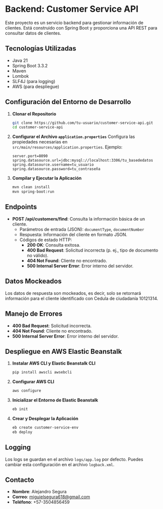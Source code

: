 # Backend: Customer Service API

Este proyecto es un servicio backend para gestionar información de clientes. Está construido con Spring Boot y proporciona una API REST para consultar datos de clientes.

## Tecnologías Utilizadas

- Java 21
- Spring Boot 3.3.2
- Maven
- Lombok
- SLF4J (para logging)
- AWS (para despliegue)

## Configuración del Entorno de Desarrollo

1. **Clonar el Repositorio**
    ```bash
    git clone https://github.com/tu-usuario/customer-service-api.git
    cd customer-service-api
    ```

2. **Configurar el Archivo `application.properties`**
    Configura las propiedades necesarias en `src/main/resources/application.properties`. Ejemplo:
    ```properties
    server.port=8090
    spring.datasource.url=jdbc:mysql://localhost:3306/tu_basededatos
    spring.datasource.username=tu_usuario
    spring.datasource.password=tu_contraseña
    ```

3. **Compilar y Ejecutar la Aplicación**
    ```bash
    mvn clean install
    mvn spring-boot:run
    ```

## Endpoints

- **POST /api/customers/find**: Consulta la información básica de un cliente.
    - Parámetros de entrada (JSON): `documentType`, `documentNumber`
    - Respuesta: Información del cliente en formato JSON.
    - Códigos de estado HTTP:
        - **200 OK**: Consulta exitosa.
        - **400 Bad Request**: Solicitud incorrecta (p. ej., tipo de documento no válido).
        - **404 Not Found**: Cliente no encontrado.
        - **500 Internal Server Error**: Error interno del servidor.

## Datos Mockeados

Los datos de respuesta son mockeados, es decir, solo se retornará información para el cliente identificado con Cedula de ciudadanía 10121314.

## Manejo de Errores

- **400 Bad Request**: Solicitud incorrecta.
- **404 Not Found**: Cliente no encontrado.
- **500 Internal Server Error**: Error interno del servidor.

## Despliegue en AWS Elastic Beanstalk

1. **Instalar AWS CLI y Elastic Beanstalk CLI**
    ```bash
    pip install awscli awsebcli
    ```

2. **Configurar AWS CLI**
    ```bash
    aws configure
    ```

3. **Inicializar el Entorno de Elastic Beanstalk**
    ```bash
    eb init
    ```

4. **Crear y Desplegar la Aplicación**
    ```bash
    eb create customer-service-env
    eb deploy
    ```

## Logging

Los logs se guardan en el archivo `logs/app.log` por defecto. Puedes cambiar esta configuración en el archivo `logback.xml`.

## Contacto

- **Nombre**: Alejandro Segura
- **Correo**: miguielsegura618@gmail.com
- **Teléfono**: +57-3504856459
